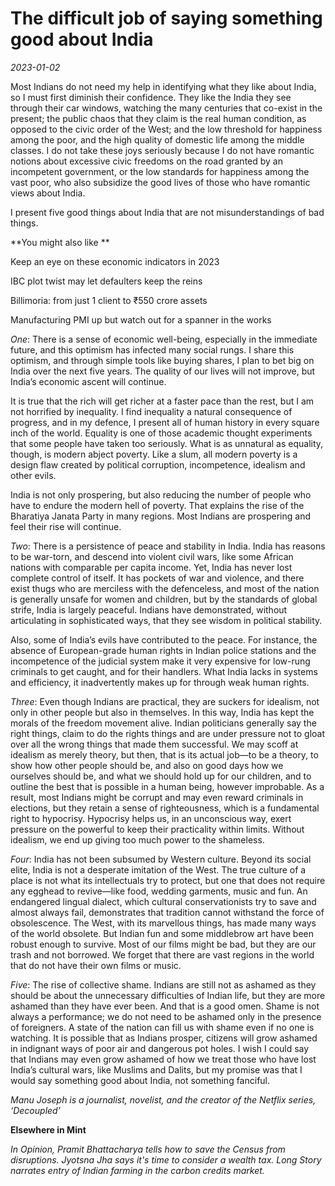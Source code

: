 # The difficult job of saying something good about India

*2023-01-02*

Most Indians do not need my help in identifying what they like about
India, so I must first diminish their confidence. They like the India
they see through their car windows, watching the many centuries that
co-exist in the present; the public chaos that they claim is the real
human condition, as opposed to the civic order of the West; and the low
threshold for happiness among the poor, and the high quality of domestic
life among the middle classes. I do not take these joys seriously
because I do not have romantic notions about excessive civic freedoms on
the road granted by an incompetent government, or the low standards for
happiness among the vast poor, who also subsidize the good lives of
those who have romantic views about India.

I present five good things about India that are not misunderstandings of
bad things.

**You might also like **

Keep an eye on these economic indicators in 2023

IBC plot twist may let defaulters keep the reins

Billimoria: from just 1 client to <span class="webrupee">₹</span>550
crore assets

Manufacturing PMI up but watch out for a spanner in the works

*One*: There is a sense of economic well-being, especially in the
immediate future, and this optimism has infected many social rungs. I
share this optimism, and through simple tools like buying shares, I plan
to bet big on India over the next five years. The quality of our lives
will not improve, but India’s economic ascent will continue.

It is true that the rich will get richer at a faster pace than the rest,
but I am not horrified by inequality. I find inequality a natural
consequence of progress, and in my defence, I present all of human
history in every square inch of the world. Equality is one of those
academic thought experiments that some people have taken too seriously.
What is as unnatural as equality, though, is modern abject poverty. Like
a slum, all modern poverty is a design flaw created by political
corruption, incompetence, idealism and other evils.

India is not only prospering, but also reducing the number of people who
have to endure the modern hell of poverty. That explains the rise of the
Bharatiya Janata Party in many regions. Most Indians are prospering and
feel their rise will continue.

*Two*: There is a persistence of peace and stability in India. India has
reasons to be war-torn, and descend into violent civil wars, like some
African nations with comparable per capita income. Yet, India has never
lost complete control of itself. It has pockets of war and violence, and
there exist thugs who are merciless with the defenceless, and most of
the nation is generally unsafe for women and children, but by the
standards of global strife, India is largely peaceful. Indians have
demonstrated, without articulating in sophisticated ways, that they see
wisdom in political stability.

Also, some of India’s evils have contributed to the peace. For instance,
the absence of European-grade human rights in Indian police stations and
the incompetence of the judicial system make it very expensive for
low-rung criminals to get caught, and for their handlers. What India
lacks in systems and efficiency, it inadvertently makes up for through
weak human rights.

*Three*: Even though Indians are practical, they are suckers for
idealism, not only in other people but also in themselves. In this way,
India has kept the morals of the freedom movement alive. Indian
politicians generally say the right things, claim to do the rights
things and are under pressure not to gloat over all the wrong things
that made them successful. We may scoff at idealism as merely theory,
but then, that is its actual job—to be a theory, to show how other
people should be, and also on good days how we ourselves should be, and
what we should hold up for our children, and to outline the best that is
possible in a human being, however improbable. As a result, most Indians
might be corrupt and may even reward criminals in elections, but they
retain a sense of righteousness, which is a fundamental right to
hypocrisy. Hypocrisy helps us, in an unconscious way, exert pressure on
the powerful to keep their practicality within limits. Without idealism,
we end up giving too much power to the shameless.

*Four*: India has not been subsumed by Western culture. Beyond its
social elite, India is not a desperate imitation of the West. The true
culture of a place is not what its intellectuals try to protect, but one
that does not require any egghead to revive—like food, wedding garments,
music and fun. An endangered lingual dialect, which cultural
conservationists try to save and almost always fail, demonstrates that
tradition cannot withstand the force of obsolescence. The West, with its
marvellous things, has made many ways of the world obsolete. But Indian
fun and some middlebrow art have been robust enough to survive. Most of
our films might be bad, but they are our trash and not borrowed. We
forget that there are vast regions in the world that do not have their
own films or music.

*Five*: The rise of collective shame. Indians are still not as ashamed
as they should be about the unnecessary difficulties of Indian life, but
they are more ashamed than they have ever been. And that is a good omen.
Shame is not always a performance; we do not need to be ashamed only in
the presence of foreigners. A state of the nation can fill us with shame
even if no one is watching. It is possible that as Indians prosper,
citizens will grow ashamed in indignant ways of poor air and dangerous
pot holes. I wish I could say that Indians may even grow ashamed of how
we treat those who have lost India’s cultural wars, like Muslims and
Dalits, but my promise was that I would say something good about India,
not something fanciful.

*Manu Joseph is a journalist, novelist, and the creator of the Netflix
series, ‘Decoupled’*

**Elsewhere in Mint**

*In Opinion, Pramit Bhattacharya tells how to* *save the Census* *from
disruptions. Jyotsna Jha says it's time to consider a* *wealth tax. Long
Story narrates entry of* *Indian farming in the carbon credits market.*
